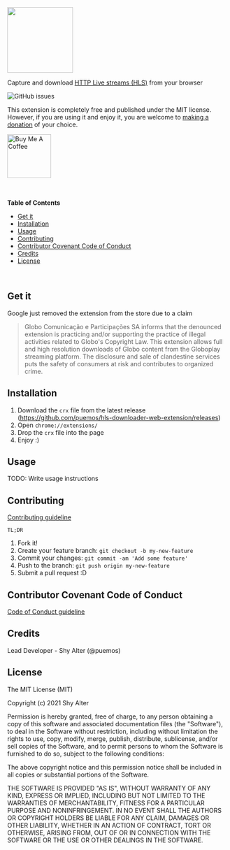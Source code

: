 
<img height="150px" src="https://github.com/puemos/hls-downloader-web-extension/blob/master/src/extension/store-assets/png/Small-Promo-Tile.png?raw=true">
<p>Capture and download <a href="https://en.wikipedia.org/wiki/HTTP_Live_Streaming">HTTP Live streams (HLS)</a> from your browser</p>
<img src="https://img.shields.io/github/issues/puemos/hls-downloader-web-extension" alt="GitHub issues">
<p>This extension is completely free and published under the MIT license. However, if you are using it and enjoy it, you are welcome to <a href="https://www.paypal.com/cgi-bin/webscr?cmd=_s-xclick&hosted_button_id=9KTFNHLYAJ5EE&source=url">making a donation</a> of your choice.</p>
<a href="https://www.buymeacoffee.com/puemos" target="_blank"><img src="https://cdn.buymeacoffee.com/buttons/default-orange.png" alt="Buy Me A Coffee" width="100px" ></a>
<br><br><br>

**Table of Contents**
- [Get it](#get-it)
- [Installation](#installation)
- [Usage](#usage)
- [Contributing](#contributing)
- [Contributor Covenant Code of Conduct](#contributor-covenant-code-of-conduct)
- [Credits](#credits)
- [License](#license)

<br>

## Get it

Google just removed the extension from the store due to a claim

> Globo Comunicação e Participações SA informs that the denounced extension is practicing and/or supporting the practice of illegal activities related to Globo's Copyright Law. This extension allows full and high resolution downloads of Globo content from the Globoplay streaming platform. The disclosure and sale of clandestine services puts the safety of consumers at risk and contributes to organized crime.

## Installation

1. Download the `crx` file from the latest release (https://github.com/puemos/hls-downloader-web-extension/releases)
2. Open `chrome://extensions/`
3. Drop the `crx` file into the page
4. Enjoy :)

## Usage
 
TODO: Write usage instructions
 
## Contributing

[Contributing guideline](./CONTRIBUTING.md)

`TL;DR`
1. Fork it!
2. Create your feature branch: `git checkout -b my-new-feature`
3. Commit your changes: `git commit -am 'Add some feature'`
4. Push to the branch: `git push origin my-new-feature`
5. Submit a pull request :D

## Contributor Covenant Code of Conduct

[Code of Conduct guideline](./CODE_OF_CONDUCT.md)
 
## Credits
 
Lead Developer - Shy Alter (@puemos)

 
## License
 
The MIT License (MIT)

Copyright (c) 2021 Shy Alter

Permission is hereby granted, free of charge, to any person obtaining a copy of this software and associated documentation files (the "Software"), to deal in the Software without restriction, including without limitation the rights to use, copy, modify, merge, publish, distribute, sublicense, and/or sell copies of the Software, and to permit persons to whom the Software is furnished to do so, subject to the following conditions:

The above copyright notice and this permission notice shall be included in all copies or substantial portions of the Software.

THE SOFTWARE IS PROVIDED "AS IS", WITHOUT WARRANTY OF ANY KIND, EXPRESS OR IMPLIED, INCLUDING BUT NOT LIMITED TO THE WARRANTIES OF MERCHANTABILITY, FITNESS FOR A PARTICULAR PURPOSE AND NONINFRINGEMENT. IN NO EVENT SHALL THE AUTHORS OR COPYRIGHT HOLDERS BE LIABLE FOR ANY CLAIM, DAMAGES OR OTHER LIABILITY, WHETHER IN AN ACTION OF CONTRACT, TORT OR OTHERWISE, ARISING FROM, OUT OF OR IN CONNECTION WITH THE SOFTWARE OR THE USE OR OTHER DEALINGS IN THE SOFTWARE.
